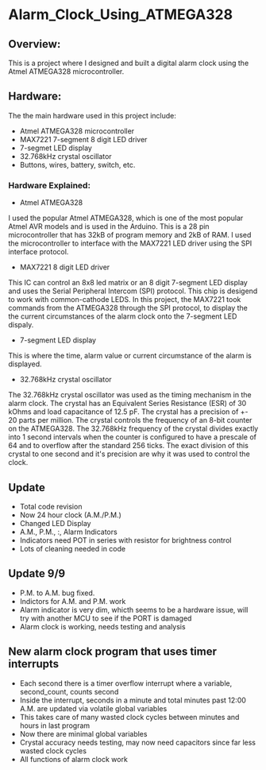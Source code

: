 # Alarm_Clock_Using_ATMEGA328
## Overview:
This is a project where I designed and built a digital alarm clock using the Atmel ATMEGA328 microcontroller.
## Hardware:
The the main hardware used in this project include:
- Atmel ATMEGA328 microcontroller
- MAX7221 7-segment 8 digit LED driver
- 7-segmet LED display
- 32.768kHz crystal oscillator 
- Buttons, wires, battery, switch, etc.
### Hardware Explained:
- Atmel ATMEGA328

I used the popular Atmel ATMEGA328, which is one of the most popular Atmel AVR models and is used in the Arduino. This is a 28 pin microcontroller that has 32kB of program memory and 2kB of RAM. I used the microcontroller to interface with the MAX7221 LED driver using the SPI interface protocol.
- MAX7221 8 digit LED driver

This IC can control an 8x8 led matrix or an 8 digit 7-segment LED display and uses the Serial Peripheral Intercom (SPI) protocol. This chip is desigend to work with common-cathode LEDS. In this project, the MAX7221 took commands from the ATMEGA328 through the SPI protocol, to display the the current circumstances of the alarm clock onto the 7-segment LED dispaly.

- 7-segment LED display

This is where the time, alarm value or current circumstance of the alarm is displayed. 

-  32.768kHz crystal oscillator

The 32.768kHz crystal oscillator was used as the timing mechanism in the alarm clock. The crystal has an Equivalent Series Resistance (ESR) of 30 kOhms and load capacitance of 12.5 pF. The crystal has a precision of +- 20 parts per million. The crystal controls the frequency of an 8-bit counter on the ATMEGA328. The 32.768kHz frequency of the crystal divides exactly into 1 second intervals when the counter is configured to have a prescale of 64 and to overflow after the standard 256 ticks. The exact division of this crystal to one second and it's precision are why it was used to control the clock. 

## Update
- Total code revision
- Now 24 hour clock (A.M./P.M.)
- Changed LED Display
- A.M., P.M., :, Alarm Indicators
- Indicators need POT in series with resistor for brightness control
- Lots of cleaning needed in code

## Update 9/9
- P.M. to A.M. bug fixed. 
- Indictors for A.M. and P.M. work
- Alarm indicator is very dim, whicth seems to be a hardware issue, will try with another MCU to see if the PORT is damaged
- Alarm clock is working, needs testing and analysis

## New alarm clock program that uses timer interrupts
- Each second there is a timer overflow interrupt where a variable, second_count, counts second
- Inside the interrupt, seconds in a minute and total minutes past 12:00 A.M. are updated via volatile global variables
- This takes care of many wasted clock cycles between minutes and hours in last program
- Now there are minimal global variables
- Crystal accuracy needs testing, may now need capacitors since far less wasted clock cycles
- All functions of alarm clock work